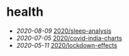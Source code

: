 # health

- *2020-08-09* [2020/sleep-analysis](./2020/sleep-analysis)
- *2020-07-05* [2020/covid-india-charts](./2020/covid-india-charts)
- *2020-05-11* [2020/lockdown-effects](./2020/lockdown-effects)
